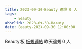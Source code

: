 ```yaml
---
title: 2023-09-30-Beauty 違規 0 人
tags:
    - Beauty
abbrlink: 2023-09-30-Beauty
date: Beauty-2023-09-30 12:00:00
---
```

Beauty 板 [板規連結](https://www.ptt.cc/bbs/Beauty/M.1630069980.A.84B.html)
昨天違規 0 人
